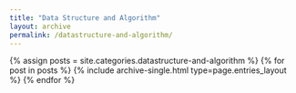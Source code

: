 ```yaml
---
title: "Data Structure and Algorithm"
layout: archive
permalink: /datastructure-and-algorithm/
---
```


{% assign posts = site.categories.datastructure-and-algorithm %}
{% for post in posts %} 
  {% include archive-single.html type=page.entries_layout %} 
{% endfor %}
